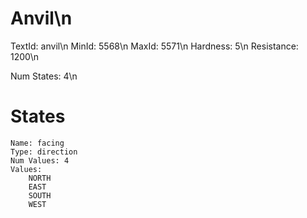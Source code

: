 # Anvil\n
TextId: anvil\n
MinId: 5568\n
MaxId: 5571\n
Hardness: 5\n
Resistance: 1200\n

Num States: 4\n
# States
```
Name: facing
Type: direction
Num Values: 4
Values:
    NORTH
    EAST
    SOUTH
    WEST
```